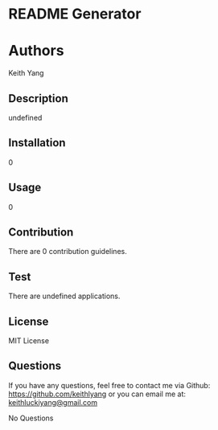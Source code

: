 
# README Generator

# Authors

Keith Yang
      
## Description

undefined

## Installation

0

## Usage

0

## Contribution

There are 0 contribution guidelines.

## Test

There are undefined applications.

## License

MIT License

## Questions

If you have any questions, feel free to contact me via Github: https://github.com/keithlyang or you can email me at: keithluckiyang@gmail.com 

No Questions

